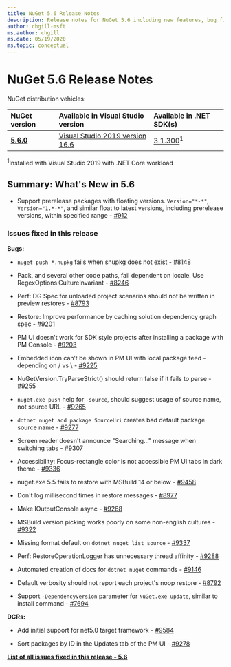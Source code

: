```yaml
---
title: NuGet 5.6 Release Notes
description: Release notes for NuGet 5.6 including new features, bug fixes, and DCRs.
author: chgill-msft
ms.author: chgill
ms.date: 05/19/2020
ms.topic: conceptual
---
```


# NuGet 5.6 Release Notes

NuGet distribution vehicles:

| NuGet version | Available in Visual Studio version| Available in .NET SDK(s)|
|:---|:---|:---|
| [**5.6.0**](https://nuget.org/downloads) | [Visual Studio 2019 version 16.6](https://visualstudio.microsoft.com/downloads/) | [3.1.300](https://dotnet.microsoft.com/download/dotnet-core/3.1)<sup>1</sup> |

<sup>1</sup>Installed with Visual Studio 2019 with .NET Core workload

## Summary: What's New in 5.6

* Support prerelease packages with floating versions. `Version="*-*"`, `Version="1.*-*"`, and similar float to latest versions, including prerelease versions, within specified range  - [#912](https://github.com/NuGet/Home/issues/912)

### Issues fixed in this release

**Bugs:**

* `nuget push *.nupkg` fails when snupkg does not exist - [#8148](https://github.com/NuGet/Home/issues/8148)

* Pack, and several other code paths, fail dependent on locale. Use RegexOptions.CultureInvariant - [#8246](https://github.com/NuGet/Home/issues/8246)

* Perf: DG Spec for unloaded project scenarios should not be written in preview restores - [#8793](https://github.com/NuGet/Home/issues/8793)

* Restore: Improve performance by caching solution dependency graph spec - [#9201](https://github.com/NuGet/Home/issues/9201)

* PM UI doesn't work for SDK style projects after installing a package with PM Console - [#9203](https://github.com/NuGet/Home/issues/9203)

* Embedded icon can’t be shown in PM UI with local package feed - depending on / vs \ - [#9225](https://github.com/NuGet/Home/issues/9225)

* NuGetVersion.TryParseStrict() should return false if it fails to parse - [#9255](https://github.com/NuGet/Home/issues/9255)

* `nuget.exe push` help for `-source`, should suggest usage of source name, not source URL - [#9265](https://github.com/NuGet/Home/issues/9265)

* `dotnet nuget add package SourceUri`  creates bad default package source name - [#9277](https://github.com/NuGet/Home/issues/9277)

* Screen reader doesn't announce "Searching..." message when switching tabs - [#9307](https://github.com/NuGet/Home/issues/9307)

* Accessibility: Focus-rectangle color is not accessible PM UI tabs in dark theme - [#9336](https://github.com/NuGet/Home/issues/9336)

* nuget.exe 5.5 fails to restore with MSBuild 14 or below - [#9458](https://github.com/NuGet/Home/issues/9458)

* Don't log millisecond times in restore messages - [#8977](https://github.com/NuGet/Home/issues/8977)

* Make IOutputConsole async - [#9268](https://github.com/NuGet/Home/issues/9268)

* MSBuild version picking works poorly on some non-english cultures - [#9322](https://github.com/NuGet/Home/issues/9322)

* Missing format default on `dotnet nuget list source` - [#9337](https://github.com/NuGet/Home/issues/9337)

* Perf: RestoreOperationLogger has unnecessary thread affinity - [#9288](https://github.com/NuGet/Home/issues/9288)

* Automated creation of docs for `dotnet nuget` commands - [#9146](https://github.com/NuGet/Home/issues/9146)

* Default verbosity should not report each project's noop restore - [#8792](https://github.com/NuGet/Home/issues/8792)

* Support `-DependencyVersion` parameter for `NuGet.exe update`, similar to install command - [#7694](https://github.com/NuGet/Home/issues/7694)


**DCRs:**

* Add initial support for net5.0 target framework - [#9584](https://github.com/NuGet/Home/issues/9584)

* Sort packages by ID in the Updates tab of the PM UI - [#9278](https://github.com/NuGet/Home/issues/9278)


**[List of all issues fixed in this release - 5.6](https://github.com/nuget/home/issues?q=is%3Aissue+is%3Aclosed+milestone%3A%225.6%22)**

